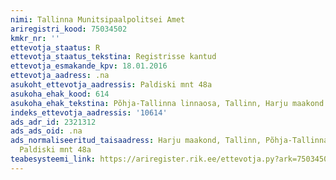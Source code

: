 ```yaml
---
nimi: Tallinna Munitsipaalpolitsei Amet
ariregistri_kood: 75034502
kmkr_nr: ''
ettevotja_staatus: R
ettevotja_staatus_tekstina: Registrisse kantud
ettevotja_esmakande_kpv: 18.01.2016
ettevotja_aadress: .na
asukoht_ettevotja_aadressis: Paldiski mnt 48a
asukoha_ehak_kood: 614
asukoha_ehak_tekstina: Põhja-Tallinna linnaosa, Tallinn, Harju maakond
indeks_ettevotja_aadressis: '10614'
ads_adr_id: 2321312
ads_ads_oid: .na
ads_normaliseeritud_taisaadress: Harju maakond, Tallinn, Põhja-Tallinna linnaosa,
  Paldiski mnt 48a
teabesysteemi_link: https://ariregister.rik.ee/ettevotja.py?ark=75034502&ref=rekvisiidid
---
```

